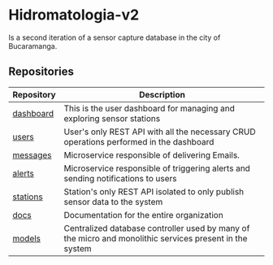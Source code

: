 # Hidromatologia-v2

Is a second iteration of a sensor capture database in the city of Bucaramanga.

## Repositories

| Repository                                                  | Description                                                  |
| ----------------------------------------------------------- | ------------------------------------------------------------ |
| [dashboard](https://github.com/hidromatologia-v2/dashboard) | This is the user dashboard for managing and exploring sensor stations |
| [users](https://github.com/hidromatologia-v2/users)         | User's only REST API with all the necessary CRUD operations performed in the dashboard |
| [messages](https://github.com/hidromatologia-v2/messages)   | Microservice responsible of delivering Emails.               |
| [alerts](https://github.com/hidromatologia-v2/alerts)       | Microservice responsible of triggering alerts and sending notifications to users |
| [stations](https://github.com/hidromatologia-v2/stations)   | Station's only REST API isolated to only publish sensor data to the system |
| [docs](https://github.com/hidromatologia-v2/docs)           | Documentation for the entire organization                    |
| [models](https://github.com/hidromatologia-v2/models)       | Centralized database controller used by many of the micro and monolithic services present in the system |
